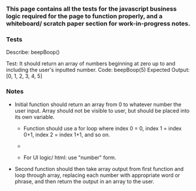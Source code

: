 ### This page contains all the tests for the javascript business logic required for the page to function properly, and a whiteboard/ scratch paper section for work-in-progress notes.

### Tests

Describe: beepBoop()

Test: It should return an array of numbers beginning at zero up to and including the user's inputted number.
Code: beepBoop(5)
Expected Output: [0, 1, 2, 3, 4, 5]





### Notes

- Initial function should return an array from 0 to whatever number the user input. Array should not be visible to user, but should be placed into its own variable.
    - Function should use a for loop where index 0 = 0, index 1 = index 0+1, index 2 = index 1+1, and so on.
    - 


    - For UI logic/ html: use "number" form.

- Second function should then take array output from first function and loop through array, replacing each number with appropriate word or phrase, and then return the output in an array to the user.